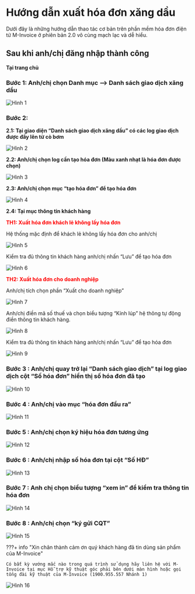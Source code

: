 # **Hướng dẫn xuất hóa đơn xăng dầu**

Dưới đây là những hướng dẫn thao tác cơ bản trên phần mềm hóa đơn điện tử M-Invoice ở phiên bản 2.0 vô cùng mạch lạc và dễ hiểu.

## **Sau khi anh/chị đăng nhập thành công**

**Tại trang chủ**

### **Bước 1: Anh/chị chọn Danh mục --> Danh sách giao dịch xăng dầu**

![Hình 1](../../assets/images/xangdau/huong-dan-1.png)

### **Bước 2:**

**2.1: Tại giao diện “Danh sách giao dịch xăng dầu” có các log giao dịch được đẩy lên từ cò bơm**

![Hình 2](../../assets/images/xangdau/huong-dan-2.png)

**2.2: Anh/chị chọn log cần tạo hóa đơn (Màu xanh nhạt là hóa đơn được chọn)**

![Hình 3](../../assets/images/xangdau/huong-dan-3.png)

**2.3: Anh/chị chọn mục “tạo hóa đơn” để tạo hóa đơn**

![Hình 4](../../assets/images/xangdau/huong-dan-4.png)

**2.4: Tại mục thông tin khách hàng**

<span style="color: red; font-weight: bold">TH1: Xuất hóa đơn khách lẻ không lấy hóa đơn</span>

Hệ thống mặc định để khách lẻ không lấy hóa đơn cho anh/chị

![Hình 5](../../assets/images/xangdau/huong-dan-5.png)

Kiểm tra đủ thông tin khách hàng anh/chị nhấn “Lưu” để tạo hóa đơn

![Hình 6](../../assets/images/xangdau/huong-dan-6.png)

<span style="color: red; font-weight: bold">TH2: Xuất hóa đơn cho doanh nghiệp</span>

Anh/chị tích chọn phần “Xuất cho doanh nghiệp”

![Hình 7](../../assets/images/xangdau/huong-dan-7.png)

Anh/chị điền mã số thuế và chọn biểu tượng “Kính lúp” hệ thông tự động điền thông tin khách hàng.

![Hình 8](../../assets/images/xangdau/huong-dan-8.png)

Kiểm tra đủ thông tin khách hàng anh/chị nhấn “Lưu” để tạo hóa đơn

![Hình 9](../../assets/images/xangdau/huong-dan-9.png)

### **Bước 3 : Anh/chị quay trở lại “Danh sách giao dịch” tại log giao dịch cột “Số hóa đơn” hiển thị số hóa đơn đã tạo**

![Hình 10](../../assets/images/xangdau/huong-dan-10.png)

### **Bước 4 : Anh/chị vào mục “hóa đơn đầu ra”**

![Hình 11](../../assets/images/xangdau/huong-dan-11.png)

### **Bước 5 : Anh/chị chọn ký hiệu hóa đơn tương ứng**

![Hình 12](../../assets/images/xangdau/huong-dan-12.png)

### **Bước 6 : Anh/chị nhập số hóa đơn tại cột “Số HĐ”**

![Hình 13](../../assets/images/xangdau/huong-dan-13.png)

### **Bước 7 : Anh chị chọn biểu tượng “xem in” để kiểm tra thông tin hóa đơn**

![Hình 14](../../assets/images/xangdau/huong-dan-14.png)

### **Bước 8 : Anh/chị chọn “ký gửi CQT”**

![Hình 15](../../assets/images/xangdau/huong-dan-15.png)

???+ info "Xin chân thành cảm ơn quý khách hàng đã tin dùng sản phẩm của M-Invoice"

    Có bất kỳ vướng mắc nào trong quá trình sử dụng hãy liên hệ với M-Invoice tại mục Hỗ trợ kỹ thuật góc phải bên dưới màn hình hoặc gọi tổng đài kỹ thuật của M-Invoice (1900.955.557 Nhánh 1)

![Hình 16](../../assets/images/invoice2/hotro.png)
